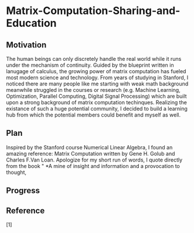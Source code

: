 # Matrix-Computation-Sharing-and-Education
## Motivation 
The human beings can only discretely handle the real world while it runs under the mechanism of continuity. Guided by the blueprint written in lanugage of calculus, the growing power of matrix computation has fueled most modern science and technology. From years of studying in Stanford, I noticed there are many people like me starting with weak math background meanwhile struggled in the courses or research (e.g. Machine Learning, Optimization, Parallel Computing, Digital Signal Processing) which are built upon a strong background of matrix computation techinques. Realizing the existance of such a huge potential community, I decided to build a learning hub from which the potential members could benefit and myself as well. 

## Plan
Inspired by the Stanford course Numerical Linear Algebra, I found an amazing reference: Matrix Computation written by Gene H. Golub and Charles F.Van Loan. Apologize for my short run of words, I quote directly from the book " *A mine of insight and information and a provocation to thought,
## Progress 
## Reference 
[1]
